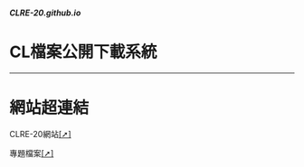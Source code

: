 ##### CLRE-20.github.io

# CL檔案公開下載系統

---
# 網站超連結
CLRE-20網站[[➚]](https://clre20.mcooest.us.kg)

專題檔案[[➚]](https://github.com/clre20/Earthquake-power-system-2024-Topics)
